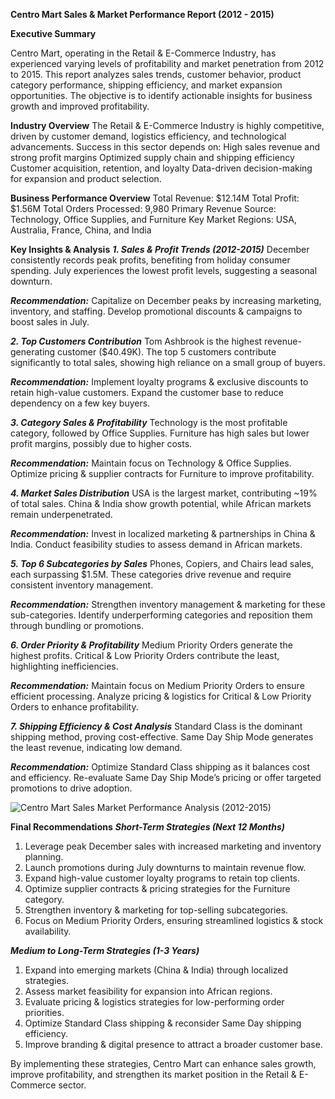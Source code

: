 **Centro Mart Sales & Market Performance Report (2012 - 2015)**

**Executive Summary**

Centro Mart, operating in the Retail & E-Commerce Industry, has experienced varying levels of profitability and market penetration from 2012 to 2015. This report analyzes sales trends, customer behavior, product category performance, shipping efficiency, and market expansion opportunities. The objective is to identify actionable insights for business growth and improved profitability.

**Industry Overview**
The Retail & E-Commerce Industry is highly competitive, driven by customer demand, logistics efficiency, and technological advancements. Success in this sector depends on:
High sales revenue and strong profit margins
Optimized supply chain and shipping efficiency
Customer acquisition, retention, and loyalty
Data-driven decision-making for expansion and product selection.

**Business Performance Overview**
Total Revenue: $12.14M
Total Profit: $1.56M
Total Orders Processed: 9,980
Primary Revenue Source: Technology, Office Supplies, and Furniture
Key Market Regions: USA, Australia, France, China, and India

**Key Insights & Analysis**
**_1. Sales & Profit Trends (2012-2015)_**
December consistently records peak profits, benefiting from holiday consumer spending.
July experiences the lowest profit levels, suggesting a seasonal downturn.

**_Recommendation:_**
Capitalize on December peaks by increasing marketing, inventory, and staffing.
Develop promotional discounts & campaigns to boost sales in July.

**_2. Top Customers Contribution_**
Tom Ashbrook is the highest revenue-generating customer ($40.49K).
The top 5 customers contribute significantly to total sales, showing high reliance on a small group of buyers.

**_Recommendation:_**
Implement loyalty programs & exclusive discounts to retain high-value customers.
Expand the customer base to reduce dependency on a few key buyers.

**_3. Category Sales & Profitability_**
Technology is the most profitable category, followed by Office Supplies.
Furniture has high sales but lower profit margins, possibly due to higher costs.

**_Recommendation:_**
Maintain focus on Technology & Office Supplies.
Optimize pricing & supplier contracts for Furniture to improve profitability.

**_4. Market Sales Distribution_**
USA is the largest market, contributing ~19% of total sales.
China & India show growth potential, while African markets remain underpenetrated.

**_Recommendation:_**
Invest in localized marketing & partnerships in China & India.
Conduct feasibility studies to assess demand in African markets.

**_5. Top 6 Subcategories by Sales_**
Phones, Copiers, and Chairs lead sales, each surpassing $1.5M.
These categories drive revenue and require consistent inventory management.

**_Recommendation:_**
Strengthen inventory management & marketing for these sub-categories.
Identify underperforming categories and reposition them through bundling or promotions.

**_6. Order Priority & Profitability_**
Medium Priority Orders generate the highest profits.
Critical & Low Priority Orders contribute the least, highlighting inefficiencies.

**_Recommendation:_**
Maintain focus on Medium Priority Orders to ensure efficient processing.
Analyze pricing & logistics for Critical & Low Priority Orders to enhance profitability.

**_7. Shipping Efficiency & Cost Analysis_**
Standard Class is the dominant shipping method, proving cost-effective.
Same Day Ship Mode generates the least revenue, indicating low demand.

**_Recommendation:_**
Optimize Standard Class shipping as it balances cost and efficiency.
Re-evaluate Same Day Ship Mode’s pricing or offer targeted promotions to drive adoption.

![Centro Mart Sales   Market Performance Analysis (2012-2015)](https://github.com/user-attachments/assets/b8b571f2-9c4f-4ae2-86bb-c6b75bbdfbde)


**Final Recommendations**
_**Short-Term Strategies (Next 12 Months)**_
1. Leverage peak December sales with increased marketing and inventory planning.
2. Launch promotions during July downturns to maintain revenue flow.
3. Expand high-value customer loyalty programs to retain top clients.
4. Optimize supplier contracts & pricing strategies for the Furniture category.
5. Strengthen inventory & marketing for top-selling subcategories.
6. Focus on Medium Priority Orders, ensuring streamlined logistics & stock availability.

_**Medium to Long-Term Strategies (1-3 Years)**_
1. Expand into emerging markets (China & India) through localized strategies.
2. Assess market feasibility for expansion into African regions.
3. Evaluate pricing & logistics strategies for low-performing order priorities.
4. Optimize Standard Class shipping & reconsider Same Day shipping efficiency.
5. Improve branding & digital presence to attract a broader customer base.

By implementing these strategies, Centro Mart can enhance sales growth, improve profitability, and strengthen its market position in the Retail & E-Commerce sector.

